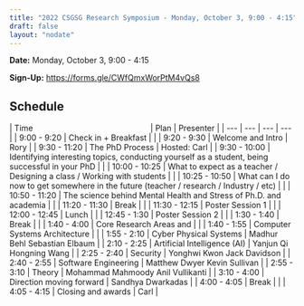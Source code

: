 ```yaml
---
title: "2022 CSGSG Research Symposium - Monday, October 3, 9:00 - 4:15"
draft: false
layout: "nodate"
---
```

**Date:** Monday, October 3, 9:00 - 4:15

**Sign-Up:** https://forms.gle/CWfQmxWorPtM4vQs8


## Schedule

| Time <img width=200/> | Plan | Presenter |
| --- | --- | --- | --- |
| 9:00 - 9:20  | Check in + Breakfast |  |
| 9:20 - 9:30 |  Welcome and Intro | Rory |
| 9:30 - 11:20  | The PhD Process | Hosted: Carl |
| 9:30 - 10:00 |  Identifying interesting topics, conducting yourself as a student, being successful in your PhD |  |
| 10:00 - 10:25  | What to expect as a teacher / Designing a class / Working with students |  |
| 10:25 - 10:50 |  What can I do now to get somewhere in the future (teacher / research / Industry / etc) |  |
| 10:50 - 11:20  | The science behind Mental Health and Stress of Ph.D. and academia |  |
| 11:20 - 11:30 |  Break |  |
| 11:30 - 12:15  | Poster Session 1 |  |
| 12:00 - 12:45 |  Lunch |  |
| 12:45 - 1:30 |  Poster Session 2 |  |
| 1:30 - 1:40 |  Break |  |
| 1:40 - 4:00 |  Core Research Areas and |  |
| 1:40 - 1:55  | Computer Systems Architecture |  |
| 1:55 - 2:10 |  Cyber Physical Systems  | Madhur Behl Sebastian Elbaum |
| 2:10 - 2:25  | Artificial Intelligence (AI)  | Yanjun Qi Hongning Wang |
| 2:25 - 2:40 |  Security  | Yonghwi Kwon Jack Davidson |
| 2:40 - 2:55 |  Software Engineering  | Matthew Dwyer Kevin Sullivan |
| 2:55 - 3:10 |  Theory | Mohammad Mahmoody Anil Vullikanti |
| 3:10 - 4:00 |  Direction moving forward  | Sandhya Dwarkadas |
| 4:00 - 4:05 |  Break |  |
| 4:05 - 4:15 |  Closing and awards |  Carl |

